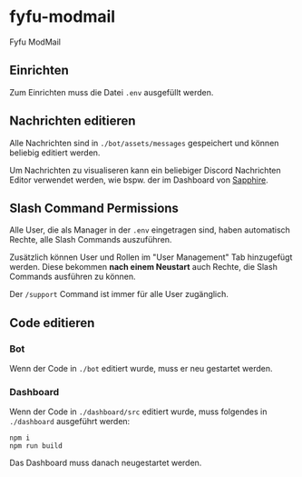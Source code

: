 # fyfu-modmail
Fyfu ModMail

## Einrichten
Zum Einrichten muss die Datei `.env` ausgefüllt werden.

## Nachrichten editieren
Alle Nachrichten sind in `./bot/assets/messages` gespeichert und können beliebig editiert werden.

Um Nachrichten zu visualiseren kann ein beliebiger Discord Nachrichten Editor verwendet werden, wie bspw. der im Dashboard von [Sapphire](https://dashboard.sapph.xyz).

## Slash Command Permissions
Alle User, die als Manager in der `.env` eingetragen sind, haben automatisch Rechte, alle Slash Commands auszuführen.

Zusätzlich können User und Rollen im "User Management" Tab hinzugefügt werden. Diese bekommen **nach einem Neustart** auch Rechte, die Slash Commands ausführen zu können.

Der `/support` Command ist immer für alle User zugänglich.

## Code editieren

### Bot
Wenn der Code in `./bot` editiert wurde, muss er neu gestartet werden.

### Dashboard
Wenn der Code in `./dashboard/src` editiert wurde, muss folgendes in `./dashboard` ausgeführt werden:

```
npm i
npm run build
```

Das Dashboard muss danach neugestartet werden.
